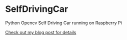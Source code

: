 # SelfDrivingCar
Python Opencv Self Driving Car running on Raspberry Pi

[Check out my blog post for details](https://www.jblrd.com/blog/post/open-cv-self-driving-car)
